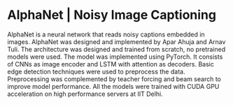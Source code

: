 # AlphaNet | Noisy Image Captioning
AlphaNet is a neural network that reads noisy captions embedded in images. AlphaNet was designed and implemented by Apar Ahuja and Arnav Tuli. The architecture was designed and trained from scratch, no pretrained models were used. The model was implemented using PyTorch. It consists of CNNs as image encoder and LSTM with attention as decoders. Basic edge detection techniques were used to preprocess the data. Preprocessing was complemented by teacher forcing and beam search to improve model performance. All the models were trained with CUDA GPU acceleration on high performance servers at IIT Delhi. 
